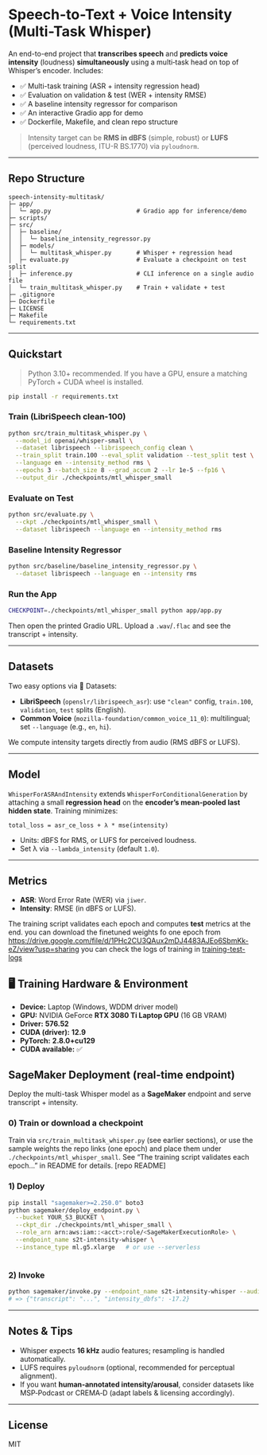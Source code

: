 # Speech-to-Text + Voice Intensity (Multi-Task Whisper)

An end-to-end project that **transcribes speech** and **predicts voice intensity** (loudness) **simultaneously** using a multi‑task head on top of Whisper’s encoder. Includes:

- ✅ Multi-task training (ASR + intensity regression head)
- ✅ Evaluation on validation & test (WER + intensity RMSE)
- ✅ A baseline intensity regressor for comparison
- ✅ An interactive Gradio app for demo
- ✅ Dockerfile, Makefile, and clean repo structure

> Intensity target can be **RMS in dBFS** (simple, robust) or **LUFS** (perceived loudness, ITU-R BS.1770) via `pyloudnorm`.

---

## Repo Structure

```
speech-intensity-multitask/
├─ app/
│  └─ app.py                        # Gradio app for inference/demo
├─ scripts/
├─ src/
│  ├─ baseline/
│  │  └─ baseline_intensity_regressor.py
│  ├─ models/
│  │  └─ multitask_whisper.py       # Whisper + regression head
│  ├─ evaluate.py                   # Evaluate a checkpoint on test split
│  ├─ inference.py                  # CLI inference on a single audio file
│  └─ train_multitask_whisper.py    # Train + validate + test
├─ .gitignore
├─ Dockerfile
├─ LICENSE
├─ Makefile
└─ requirements.txt
```

---

## Quickstart

> Python 3.10+ recommended. If you have a GPU, ensure a matching PyTorch + CUDA wheel is installed.

```bash
pip install -r requirements.txt
```

### Train (LibriSpeech clean-100)
```bash
python src/train_multitask_whisper.py \
  --model_id openai/whisper-small \
  --dataset librispeech --librispeech_config clean \
  --train_split train.100 --eval_split validation --test_split test \
  --language en --intensity_method rms \
  --epochs 3 --batch_size 8 --grad_accum 2 --lr 1e-5 --fp16 \
  --output_dir ./checkpoints/mtl_whisper_small
```

### Evaluate on Test
```bash
python src/evaluate.py \
  --ckpt ./checkpoints/mtl_whisper_small \
  --dataset librispeech --language en --intensity_method rms
```

### Baseline Intensity Regressor
```bash
python src/baseline/baseline_intensity_regressor.py \
  --dataset librispeech --language en --intensity rms
```

### Run the App
```bash
CHECKPOINT=./checkpoints/mtl_whisper_small python app/app.py
```
Then open the printed Gradio URL. Upload a `.wav`/`.flac` and see the transcript + intensity.

---

## Datasets

Two easy options via 🤗 Datasets:
- **LibriSpeech** (`openslr/librispeech_asr`): use `"clean"` config, `train.100`, `validation`, `test` splits (English).
- **Common Voice** (`mozilla-foundation/common_voice_11_0`): multilingual; set `--language` (e.g., `en`, `hi`).

We compute intensity targets directly from audio (RMS dBFS or LUFS).

---

## Model

`WhisperForASRAndIntensity` extends `WhisperForConditionalGeneration` by attaching a small **regression head** on the **encoder’s mean‑pooled last hidden state**. Training minimizes:

```
total_loss = asr_ce_loss + λ * mse(intensity)
```

- Units: dBFS for RMS, or LUFS for perceived loudness.
- Set λ via `--lambda_intensity` (default `1.0`).

---

## Metrics

- **ASR**: Word Error Rate (WER) via `jiwer`.
- **Intensity**: RMSE (in dBFS or LUFS).

The training script validates each epoch and computes **test** metrics at the end.
 you can download the finetuned weights fo one epoch from https://drive.google.com/file/d/1PHc2CU3QAux2mDJ4483AJEo6SbmKk-eZ/view?usp=sharing
you can check the logs of training in [training-test-logs](training-test-logs)
## 🖥️ Training Hardware & Environment

- **Device:** Laptop (Windows, WDDM driver model)  
- **GPU:** NVIDIA GeForce **RTX 3080 Ti Laptop GPU** (16 GB VRAM)  
- **Driver:** **576.52**  
- **CUDA (driver):** **12.9**  
- **PyTorch:** **2.8.0+cu129**  
- **CUDA available:** ✅ 



## SageMaker Deployment (real‑time endpoint)

Deploy the multi-task Whisper model as a **SageMaker** endpoint and serve transcript + intensity.

### 0) Train or download a checkpoint
Train via `src/train_multitask_whisper.py` (see earlier sections), or use the sample weights the repo links (one epoch) and place them under `./checkpoints/mtl_whisper_small`. See “The training script validates each epoch…” in README for details.  [repo README] 

### 1) Deploy

```bash
pip install "sagemaker>=2.250.0" boto3
python sagemaker/deploy_endpoint.py \
  --bucket YOUR_S3_BUCKET \
  --ckpt_dir ./checkpoints/mtl_whisper_small \
  --role_arn arn:aws:iam::<acct>:role/<SageMakerExecutionRole> \
  --endpoint_name s2t-intensity-whisper \
  --instance_type ml.g5.xlarge   # or use --serverless
  


```
### 2) Invoke
```bash
python sagemaker/invoke.py --endpoint_name s2t-intensity-whisper --audio path/to/sample.wav
# => {"transcript": "...", "intensity_dbfs": -17.2}
```
---

## Notes & Tips

- Whisper expects **16 kHz** audio features; resampling is handled automatically.
- LUFS requires `pyloudnorm` (optional, recommended for perceptual alignment).
- If you want **human‑annotated intensity/arousal**, consider datasets like MSP‑Podcast or CREMA‑D (adapt labels & licensing accordingly).

---
## License

MIT
